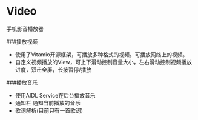 # Video
手机影音播放器

###播放视频
* 使用了Vitamio开源框架，可播放多种格式的视频。可播放网络上的视频。
* 自定义视频播放的View，可上下滑动控制音量大小，左右滑动控制视频播放进度，双击全屏，长按暂停/播放


###播放音乐
* 使用AIDL Service在后台播放音乐
* 通知栏 通知当前播放的音乐
* 歌词解析(目前只有一首歌词)
